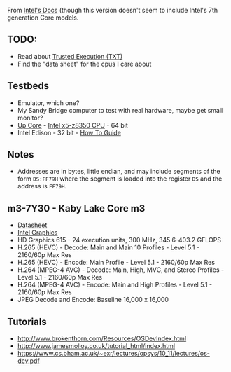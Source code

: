 From [Intel's Docs](https://software.intel.com/sites/default/files/managed/39/c5/325462-sdm-vol-1-2abcd-3abcd.pdf)
(though this version doesn't seem to include Intel's 7th generation Core models.

## TODO:
* Read about [Trusted Execution (TXT)](http://www.intel.com/content/www/us/en/software-developers/intel-txt-software-development-guide.html)
* Find the "data sheet" for the cpus I care about

## Testbeds

* Emulator, which one?
* My Sandy Bridge computer to test with real hardware, maybe get small monitor?
* [Up Core](http://www.up-board.org/upcore/) - [Intel x5-z8350 CPU](http://ark.intel.com/products/93361/Intel-Atom-x5-Z8350-Processor-2M-Cache-up-to-1_92-GHz) - 64 bit
* Intel Edison - 32 bit - [How To Guide](http://www.helios.de/heliosapp/edison/)

## Notes

* Addresses are in bytes, little endian, and may include segments of the form ```DS:FF79H``` where the
  segment is loaded into the register ```DS``` and the address is ```FF79H```.

## m3-7Y30 - Kaby Lake Core m3

* [Datasheet](http://www.intel.com/content/dam/www/public/us/en/documents/datasheets/7th-gen-core-family-mobile-u-y-processor-lines-datasheet-vol-1.pdf)
* [Intel Graphics](https://01.org/linuxgraphics/documentation/recent-releases/hardware-specification-prms/2016-intelr-processors-based-kaby-lake)
* HD Graphics 615 - 24 execution units, 300 MHz, 345.6-403.2 GFLOPS
* H.265 (HEVC) - Decode: Main and Main 10 Profiles - Level 5.1 - 2160/60p Max Res
* H.265 (HEVC) - Encode: Main Profile - Level 5.1 - 2160/60p Max Res
* H.264 (MPEG-4 AVC) - Decode: Main, High, MVC, and Stereo Profiles - Level 5.1 - 2160/60p Max Res
* H.264 (MPEG-4 AVC) - Encode: Main and High Profiles - Level 5.1 - 2160/60p Max Res
* JPEG Decode and Encode: Baseline 16,000 x 16,000

## Tutorials

* http://www.brokenthorn.com/Resources/OSDevIndex.html
* http://www.jamesmolloy.co.uk/tutorial_html/index.html
* https://www.cs.bham.ac.uk/~exr/lectures/opsys/10_11/lectures/os-dev.pdf
